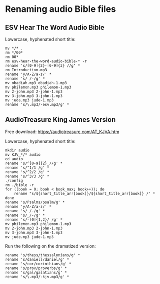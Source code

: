 # Renaming audio Bible files

## ESV Hear The Word Audio Bible

Lowercase, hyphenated short title:

```
mv */* .
rm */00*
rm 00*
rm esv-hear-the-word-audio-bible-* -r
rename 's/[0-9]{2}-[0-9]{3} //g' *
rm Introduction.mp3
rename 'y/A-Z/a-z/' *
rename 's/ /-/g' *
mv obadiah.mp3 obadiah-1.mp3
mv philemon.mp3 philemon-1.mp3
mv 2-john.mp3 2-john-1.mp3
mv 3-john.mp3 3-john-1.mp3
mv jude.mp3 jude-1.mp3
rename 's/\.mp3/-esv.mp3/g' *
```

## AudioTreasure King James Version

Free download: https://audiotreasure.com/AT_KJVA.htm

Lowercase, hyphenated short title:

```
mkdir audio
mv KJV_*/* audio
cd audio
rename 's/^[0-9]{2}_//g' *
rename 's/^1/1 /g' *
rename 's/^2/2 /g' *
rename 's/^3/3 /g' *
./config
rm ./bible -r
for ((book = 0; book < book_max; book++)); do
    rename "s/${short_title_arr[book]}/${short_title_arr[book]} /" *
done
rename 's/Psalms/psalm/g' *
rename 'y/A-Z/a-z/' *
rename 's/ /-/g' *
rename 's/_/-/g' *
rename 's/-[0]{1,2}/ /g' *
mv philemon.mp3 philemon-1.mp3
mv 2-john.mp3 2-john-1.mp3
mv 3-john.mp3 3-john-1.mp3
mv jude.mp3 jude-1.mp3
```

Run the following on the dramatized version:

```
rename 's/thess/thessalonians/g' *
rename 's/daniell/daniel/g' *
rename 's/cor/corinthians/g' *
rename 's/prov/proverbs/g' *
rename 's/gal/galatians/g' *
rename 's/\.mp3/-kjv.mp3/g' *
```
